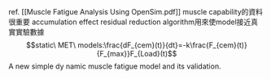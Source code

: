 ref. [[Muscle Fatigue Analysis Using OpenSim.pdf]]
muscle capability的資料很重要
accumulation effect
residual reduction algorithm用來使model接近真實實驗數據
$$static\ MET\ models:\frac{dF_{cem}(t)}{dt}=-k\frac{F_{cem}(t)}{F_{max}}F_{Load}(t)$$
A new simple dy namic muscle fatigue model and its validation.
